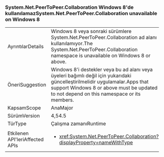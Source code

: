 ### <a name="systemnetpeertopeercollaboration-unavailable-on-windows-8"></a><span data-ttu-id="95276-101">System.Net.PeerToPeer.Collaboration Windows 8'de kullanılamaz</span><span class="sxs-lookup"><span data-stu-id="95276-101">System.Net.PeerToPeer.Collaboration unavailable on Windows 8</span></span>

|   |   |
|---|---|
|<span data-ttu-id="95276-102">Ayrıntılar</span><span class="sxs-lookup"><span data-stu-id="95276-102">Details</span></span>|<span data-ttu-id="95276-103">Windows 8 veya sonraki sürümlere System.Net.PeerToPeer.Collaboration ad alanı kullanılamıyor.</span><span class="sxs-lookup"><span data-stu-id="95276-103">The System.Net.PeerToPeer.Collaboration namespace is unavailable on Windows 8 or above.</span></span>|
|<span data-ttu-id="95276-104">Öneri</span><span class="sxs-lookup"><span data-stu-id="95276-104">Suggestion</span></span>|<span data-ttu-id="95276-105">Windows 8'i destekler veya bu ad alanı veya üyeleri bağımlı değil için yukarıdaki güncelleştirilmelidir uygulamalar.</span><span class="sxs-lookup"><span data-stu-id="95276-105">Apps that support Windows 8 or above must be updated to not depend on this namespace or its members.</span></span>|
|<span data-ttu-id="95276-106">Kapsam</span><span class="sxs-lookup"><span data-stu-id="95276-106">Scope</span></span>|<span data-ttu-id="95276-107">Ana</span><span class="sxs-lookup"><span data-stu-id="95276-107">Major</span></span>|
|<span data-ttu-id="95276-108">Sürüm</span><span class="sxs-lookup"><span data-stu-id="95276-108">Version</span></span>|<span data-ttu-id="95276-109">4,5</span><span class="sxs-lookup"><span data-stu-id="95276-109">4.5</span></span>|
|<span data-ttu-id="95276-110">Tür</span><span class="sxs-lookup"><span data-stu-id="95276-110">Type</span></span>|<span data-ttu-id="95276-111">Çalışma zamanı</span><span class="sxs-lookup"><span data-stu-id="95276-111">Runtime</span></span>|
|<span data-ttu-id="95276-112">Etkilenen API'leri</span><span class="sxs-lookup"><span data-stu-id="95276-112">Affected APIs</span></span>|<ul><li><xref:System.Net.PeerToPeer.Collaboration?displayProperty=nameWithType></li></ul>|

